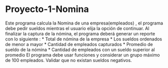 # Proyecto-1-Nomina
Este programa calcula la Nomina de una empresa(empleados) , el programa debe pedir sueldos mientras el usuario elija la opción de continuar. Al finalizar la captura de la nómina, el programa deberá generar un reporte con lo siguiente :  * Total de nómina de la empresa * Los sueldos ordenados de menor a mayor * Cantidad de empleados capturados * Promedio de sueldo de la nómina * Cantidad de empleados con un sueldo superior al promedio  El programa debe usar funciones y considerar un grupo máximo de 100 empleados.  Validar que no existan sueldos negativos.
